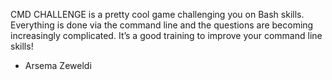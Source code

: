 CMD CHALLENGE is a pretty cool game challenging you on Bash skills. Everything is done via the command line and the questions are becoming increasingly complicated. It’s a good training to improve your command line skills!
- Arsema Zeweldi
